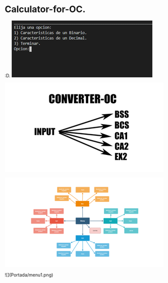 # Calculator-for-OC.
:D.
![](Portada/menu1.png)
<p align="center">
  <img src="Portada/converter-oc.png">
</p>
<p align="center">
  <img src="Portada/oc1.png">
</p>
![](Portada/menu1.png)
